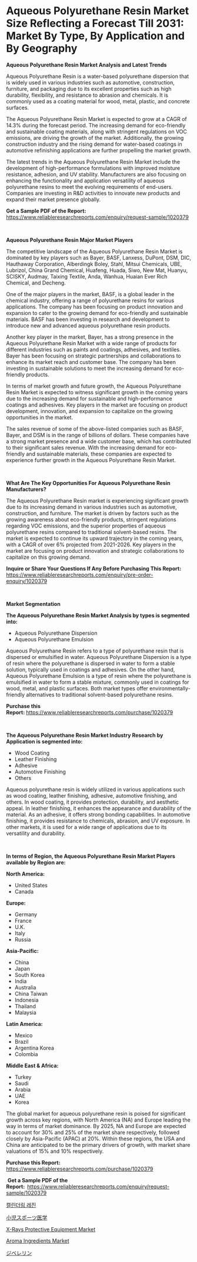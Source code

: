<p><h1>Aqueous Polyurethane Resin Market Size Reflecting a Forecast Till 2031: Market By Type, By Application and By Geography</h1></p><p><strong>Aqueous Polyurethane Resin Market Analysis and Latest Trends</strong></p>
<p><p>Aqueous Polyurethane Resin is a water-based polyurethane dispersion that is widely used in various industries such as automotive, construction, furniture, and packaging due to its excellent properties such as high durability, flexibility, and resistance to abrasion and chemicals. It is commonly used as a coating material for wood, metal, plastic, and concrete surfaces.</p><p>The Aqueous Polyurethane Resin Market is expected to grow at a CAGR of 14.3% during the forecast period. The increasing demand for eco-friendly and sustainable coating materials, along with stringent regulations on VOC emissions, are driving the growth of the market. Additionally, the growing construction industry and the rising demand for water-based coatings in automotive refinishing applications are further propelling the market growth.</p><p>The latest trends in the Aqueous Polyurethane Resin Market include the development of high-performance formulations with improved moisture resistance, adhesion, and UV stability. Manufacturers are also focusing on enhancing the functionality and application versatility of aqueous polyurethane resins to meet the evolving requirements of end-users. Companies are investing in R&D activities to innovate new products and expand their market presence globally.</p></p>
<p><strong>Get a Sample PDF of the Report:&nbsp;</strong> <a href="https://www.reliableresearchreports.com/enquiry/request-sample/1020379">https://www.reliableresearchreports.com/enquiry/request-sample/1020379</a></p>
<p>&nbsp;</p>
<p><strong>Aqueous Polyurethane Resin Major Market Players</strong></p>
<p><p>The competitive landscape of the Aqueous Polyurethane Resin Market is dominated by key players such as Bayer, BASF, Lanxess, DuPont, DSM, DIC, Hauthaway Corporation, Alberdingk Boley, Stahl, Mitsui Chemicals, UBE, Lubrizol, China Grand Chemical, Huafeng, Huada, Siwo, New Mat, Huanyu, SCISKY, Audmay, Taixing Textile, Anda, Wanhua, Huaian Ever Rich Chemical, and Decheng.</p><p>One of the major players in the market, BASF, is a global leader in the chemical industry, offering a range of polyurethane resins for various applications. The company has been focusing on product innovation and expansion to cater to the growing demand for eco-friendly and sustainable materials. BASF has been investing in research and development to introduce new and advanced aqueous polyurethane resin products.</p><p>Another key player in the market, Bayer, has a strong presence in the Aqueous Polyurethane Resin Market with a wide range of products for different industries such as paints and coatings, adhesives, and textiles. Bayer has been focusing on strategic partnerships and collaborations to enhance its market reach and customer base. The company has been investing in sustainable solutions to meet the increasing demand for eco-friendly products.</p><p>In terms of market growth and future growth, the Aqueous Polyurethane Resin Market is expected to witness significant growth in the coming years due to the increasing demand for sustainable and high-performance coatings and adhesives. Key players in the market are focusing on product development, innovation, and expansion to capitalize on the growing opportunities in the market.</p><p>The sales revenue of some of the above-listed companies such as BASF, Bayer, and DSM is in the range of billions of dollars. These companies have a strong market presence and a wide customer base, which has contributed to their significant sales revenue. With the increasing demand for eco-friendly and sustainable materials, these companies are expected to experience further growth in the Aqueous Polyurethane Resin Market.</p></p>
<p>&nbsp;</p>
<p><strong>What Are The Key Opportunities For Aqueous Polyurethane Resin Manufacturers?</strong></p>
<p><p>The Aqueous Polyurethane Resin market is experiencing significant growth due to its increasing demand in various industries such as automotive, construction, and furniture. The market is driven by factors such as the growing awareness about eco-friendly products, stringent regulations regarding VOC emissions, and the superior properties of aqueous polyurethane resins compared to traditional solvent-based resins. The market is expected to continue its upward trajectory in the coming years, with a CAGR of over 6% projected from 2021-2026. Key players in the market are focusing on product innovation and strategic collaborations to capitalize on this growing demand.</p></p>
<p><strong>Inquire or Share Your Questions If Any Before Purchasing This Report:</strong> <a href="https://www.reliableresearchreports.com/enquiry/pre-order-enquiry/1020379">https://www.reliableresearchreports.com/enquiry/pre-order-enquiry/1020379</a></p>
<p>&nbsp;</p>
<p><strong>Market Segmentation</strong></p>
<p><strong>The Aqueous Polyurethane Resin Market Analysis by types is segmented into:</strong></p>
<p><ul><li>Aqueous Polyurethane Dispersion</li><li>Aqueous Polyurethane Emulsion</li></ul></p>
<p><p>Aqueous Polyurethane Resin refers to a type of polyurethane resin that is dispersed or emulsified in water. Aqueous Polyurethane Dispersion is a type of resin where the polyurethane is dispersed in water to form a stable solution, typically used in coatings and adhesives. On the other hand, Aqueous Polyurethane Emulsion is a type of resin where the polyurethane is emulsified in water to form a stable mixture, commonly used in coatings for wood, metal, and plastic surfaces. Both market types offer environmentally-friendly alternatives to traditional solvent-based polyurethane resins.</p></p>
<p><strong>Purchase this Report:&nbsp;</strong><a href="https://www.reliableresearchreports.com/purchase/1020379">https://www.reliableresearchreports.com/purchase/1020379</a></p>
<p>&nbsp;</p>
<p><strong>The Aqueous Polyurethane Resin Market Industry Research by Application is segmented into:</strong></p>
<p><ul><li>Wood Coating</li><li>Leather Finishing</li><li>Adhesive</li><li>Automotive Finishing</li><li>Others</li></ul></p>
<p><p>Aqueous polyurethane resin is widely utilized in various applications such as wood coating, leather finishing, adhesive, automotive finishing, and others. In wood coating, it provides protection, durability, and aesthetic appeal. In leather finishing, it enhances the appearance and durability of the material. As an adhesive, it offers strong bonding capabilities. In automotive finishing, it provides resistance to chemicals, abrasion, and UV exposure. In other markets, it is used for a wide range of applications due to its versatility and durability.</p></p>
<p>&nbsp;</p>
<p><strong>In terms of Region, the Aqueous Polyurethane Resin Market Players available by Region are:</strong></p>
<p>
    <p> <strong> North America: </strong>
        <ul>
            <li>United States</li>
            <li>Canada</li>
        </ul>
        </p> 
    <p> <strong> Europe: </strong>
        <ul>
            <li>Germany</li>
            <li>France</li>
            <li>U.K.</li>
            <li>Italy</li>
            <li>Russia</li>
        </ul>
        </p> 
    <p> <strong> Asia-Pacific: </strong>
        <ul>
            <li>China</li>
            <li>Japan</li>
            <li>South Korea</li>
            <li>India</li>
            <li>Australia</li>
            <li>China Taiwan</li>
            <li>Indonesia</li>
            <li>Thailand</li>
            <li>Malaysia</li>
        </ul>
        </p> 
    <p> <strong> Latin America: </strong>
        <ul>
            <li>Mexico</li>
            <li>Brazil</li>
            <li>Argentina Korea</li>
            <li>Colombia</li>
        </ul>
        </p> 
    <p> <strong> Middle East & Africa: </strong>
        <ul>
            <li>Turkey</li>
            <li>Saudi</li>
            <li>Arabia</li>
            <li>UAE</li>
            <li>Korea</li>
        </ul>
    </p>
    </p>
<p><p>The global market for aqueous polyurethane resin is poised for significant growth across key regions, with North America (NA) and Europe leading the way in terms of market dominance. By 2025, NA and Europe are expected to account for 30% and 25% of the market share respectively, followed closely by Asia-Pacific (APAC) at 20%. Within these regions, the USA and China are anticipated to be the primary drivers of growth, with market share valuations of 15% and 10% respectively.</p></p>
<p><strong>Purchase this Report: </strong><a href="https://www.reliableresearchreports.com/purchase/1020379">https://www.reliableresearchreports.com/purchase/1020379</a></p>
<p>&nbsp;<strong>Get a Sample PDF of the Report:&nbsp;&nbsp;</strong><a href="https://www.reliableresearchreports.com/enquiry/request-sample/1020379">https://www.reliableresearchreports.com/enquiry/request-sample/1020379</a></p>
<p><strong></strong></p>
<p><p><a href="https://medium.com/@kirby6567566/%EC%B9%BC%EB%A0%8C%EB%8D%94%EB%A7%81-%EC%88%98%EC%A7%80-%EC%8B%9C%EC%9E%A5-%EA%B7%9C%EB%AA%A8-%EC%8B%9C%EC%9E%A5-%EC%A0%84%EB%A7%9D-%EB%B0%8F-%EC%8B%9C%EC%9E%A5-%EC%98%88%EC%B8%A1-2024%EB%85%84%EB%B6%80%ED%84%B0-2031%EB%85%84%EA%B9%8C%EC%A7%80-01ddc3215ee5">캘린더링 레진</a></p><p><a href="https://medium.com/@shade463/%E5%B0%8F%E5%85%90%E3%82%B9%E3%83%9D%E3%83%BC%E3%83%84%E5%8C%BB%E5%AD%A6%E5%B8%82%E5%A0%B4-%E3%82%BF%E3%82%A4%E3%83%97-%E3%82%A2%E3%83%97%E3%83%AA%E3%82%B1%E3%83%BC%E3%82%B7%E3%83%A7%E3%83%B3-%E3%81%8A%E3%82%88%E3%81%B3%E5%9C%B0%E7%90%86%E3%81%AB%E3%82%88%E3%82%8B%E5%8C%85%E6%8B%AC%E7%9A%84%E8%A9%95%E4%BE%A1-c753b892d809">小児スポーツ医学</a></p><p><a href="https://issuu.com/reportprime-2/docs/x-rays-protective-equipment-market-size-2030.pptx">X-Rays Protective Equipment Market</a></p><p><a href="https://github.com/dx0328/Market-Research-Report-List-1/blob/main/aroma-ingredients-market.md">Aroma Ingredients Market</a></p><p><a href="https://medium.com/@barbarakss89/%E3%82%AE%E3%83%99%E3%83%AC%E3%83%AA%E3%83%B3%E5%B8%82%E5%A0%B4-%E7%A8%AE%E9%A1%9E-%E7%94%A8%E9%80%94-%E3%81%8A%E3%82%88%E3%81%B3%E5%9C%B0%E7%90%86%E3%81%AB%E3%82%88%E3%82%8B%E5%8C%85%E6%8B%AC%E7%9A%84%E8%A9%95%E4%BE%A1-af44df27ca51">ジベレリン</a></p></p>